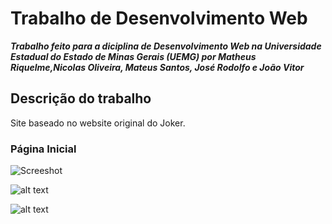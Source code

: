 # Trabalho de Desenvolvimento Web
***Trabalho feito para a diciplina de Desenvolvimento Web na Universidade Estadual do Estado de Minas Gerais (UEMG) por Matheus Riquelme,Nicolas Oliveira, Mateus Santos, José Rodolfo e João Vitor***

## Descrição do trabalho 
Site baseado no website original do Joker.

### Página Inicial


![Screeshot](http://github.com/R1quelme/Trabalho-desenvolvimento-web/tree/master/.screenshot/Screenshot1.png)


![alt text](http://github.com/R1quelme/Trabalho-desenvolvimento-web/tree/master/.screenshot/Screenshot2.png)


![alt text](http://github.com/R1quelme/Trabalho-desenvolvimento-web/tree/master/.screenshot/Screenshot3.png)